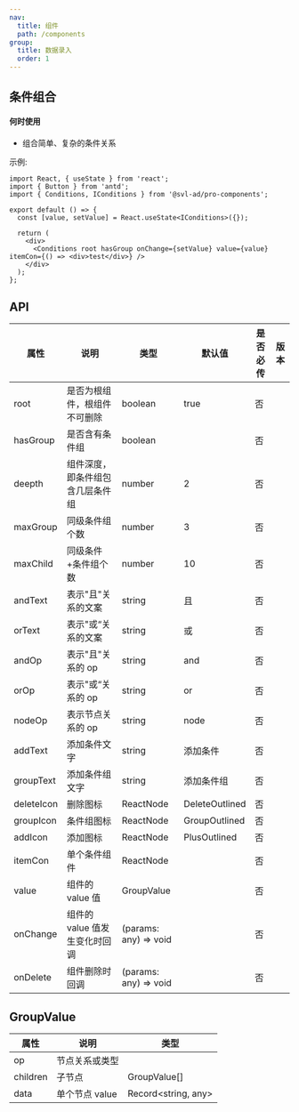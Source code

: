 ```yaml
---
nav:
  title: 组件
  path: /components
group:
  title: 数据录入
  order: 1
---
```


## 条件组合

#### 何时使用

- 组合简单、复杂的条件关系

示例:

```tsx
import React, { useState } from 'react';
import { Button } from 'antd';
import { Conditions, IConditions } from '@svl-ad/pro-components';

export default () => {
  const [value, setValue] = React.useState<IConditions>({});

  return (
    <div>
      <Conditions root hasGroup onChange={setValue} value={value} itemCon={() => <div>test</div>} />
    </div>
  );
};
```

## API

| 属性 | 说明 | 类型 | 默认值 | 是否必传 | 版本 |
| --- | --- | --- | --- | --- | --- |
| root | 是否为根组件，根组件不可删除 | boolean | true | 否 |  |
| hasGroup | 是否含有条件组 | boolean |  | 否 |  |
| deepth | 组件深度，即条件组包含几层条件组 | number | 2 | 否 |  |
| maxGroup | 同级条件组个数 | number | 3 | 否 |  |
| maxChild | 同级条件+条件组个数 | number | 10 | 否 |  |
| andText | 表示"且"关系的文案 | string | 且 | 否 |  |
| orText | 表示"或“关系的文案 | string | 或 | 否 |  |
| andOp | 表示"且"关系的 op | string | and | 否 |  |
| orOp | 表示"或“关系的 op | string | or | 否 |  |
| nodeOp | 表示节点关系的 op | string | node | 否 |  |
| addText | 添加条件文字 | string | 添加条件 | 否 |  |
| groupText | 添加条件组文字 | string | 添加条件组 | 否 |  |
| deleteIcon | 删除图标 | ReactNode | DeleteOutlined | 否 |  |
| groupIcon | 条件组图标 | ReactNode | GroupOutlined | 否 |  |
| addIcon | 添加图标 | ReactNode | PlusOutlined | 否 |  |
| itemCon | 单个条件组件 | ReactNode |  | 否 |  |
| value | 组件的 value 值 | GroupValue |  | 否 |  |
| onChange | 组件的 value 值发生变化时回调 | (params: any) => void |  | 否 |  |
| onDelete | 组件删除时回调 | (params: any) => void |  | 否 |  |

## GroupValue

| 属性     | 说明           | 类型                |
| -------- | -------------- | ------------------- |
| op       | 节点关系或类型 |                     |
| children | 子节点         | GroupValue[]        |
| data     | 单个节点 value | Record<string, any> |
